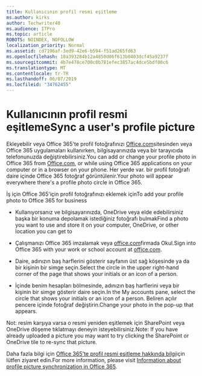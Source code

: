 ```yaml
---
title: Kullanıcının profil resmi eşitleme
ms.author: kirks
author: Techwriter40
ms.audience: ITPro
ms.topic: article
ROBOTS: NOINDEX, NOFOLLOW
localization_priority: Normal
ms.assetid: cd7196af-3ed9-42e6-b594-f51ad265fd63
ms.openlocfilehash: 10a393284b12a4850d06f613b0403dcf45a9237f
ms.sourcegitcommit: 4b7e478ce700c0b781efec3857ac4dce5bdf00c6
ms.translationtype: MT
ms.contentlocale: tr-TR
ms.lasthandoff: 06/07/2019
ms.locfileid: "34762455"
---
```

# <a name="sync-a-users-profile-picture"></a><span data-ttu-id="14fc0-102">Kullanıcının profil resmi eşitleme</span><span class="sxs-lookup"><span data-stu-id="14fc0-102">Sync a user's profile picture</span></span>

<span data-ttu-id="14fc0-103">Ekleyebilir veya Office 365'te profil fotoğrafınızı [Office.com](http://www.office.com)sitesinden veya Office 365 uygulamaları kullanırken, bilgisayarınızda veya bir tarayıcıda telefonunuzda değiştirebilirsiniz.</span><span class="sxs-lookup"><span data-stu-id="14fc0-103">You can add or change your profile photo in Office 365 from [Office.com](http://www.office.com), or while using Office 365 applications on your computer or in a browser on your phone.</span></span> <span data-ttu-id="14fc0-104">Her yerde var. bir profil fotoğrafı daire içinde Office 365 fotoğraf görüntülenir.</span><span class="sxs-lookup"><span data-stu-id="14fc0-104">Your photo will appear everywhere there's a profile photo circle in Office 365.</span></span>

<span data-ttu-id="14fc0-105">İş için Office 365'için profil fotoğrafınızı eklemek için</span><span class="sxs-lookup"><span data-stu-id="14fc0-105">To add your profile photo to Office 365 for business</span></span>

- <span data-ttu-id="14fc0-106">Kullanıyorsanız ve bilgisayarınızda, OneDrive veya elde edebilirsiniz başka bir konuma depolamak istediğiniz fotoğrafı bulmak</span><span class="sxs-lookup"><span data-stu-id="14fc0-106">Find a photo you want to use and store it on your computer, OneDrive, or other location you can get to</span></span>

- <span data-ttu-id="14fc0-107">Çalışmanızı Office 365 imzalamak veya [office.com](http://www.office.com)firmada Okul.</span><span class="sxs-lookup"><span data-stu-id="14fc0-107">Sign into Office 365 with your work or school account at [office.com](http://www.office.com).</span></span>

- <span data-ttu-id="14fc0-108">Daire, adınızın baş harflerini gösterir sayfanın üst sağ köşesinde ya da bir kişinin bir simge seçin.</span><span class="sxs-lookup"><span data-stu-id="14fc0-108">Select the circle in the upper right-hand corner of the page that shows your initials or an icon of a person.</span></span>

- <span data-ttu-id="14fc0-109">İçinde benim hesapları bölmesinde, adınızın baş harflerini veya bir kişinin bir simge gösterir daire seçin.</span><span class="sxs-lookup"><span data-stu-id="14fc0-109">In the My accounts pane, select the circle that shows your initials or an icon of a person.</span></span> <span data-ttu-id="14fc0-110">Beliren açılır pencere içinde fotoğraf değiştirin.</span><span class="sxs-lookup"><span data-stu-id="14fc0-110">Change your photo in the pop-up that appears.</span></span>

<span data-ttu-id="14fc0-111">Not: resim karşıya varsa o resmi yeniden eşitlemek için SharePoint veya OneDrive döşeme tıklatmayı deneyin isteyebilirsiniz.</span><span class="sxs-lookup"><span data-stu-id="14fc0-111">Note: If you have already uploaded a picture you may want to try clicking the SharePoint or OneDrive tile to re-sync that picture.</span></span>

<span data-ttu-id="14fc0-112">Daha fazla bilgi için [Office 365'te profil resmi eşitleme hakkında bilgi](https://support.office.com/article/information-about-profile-picture-synchronization-in-office-365-20594d76-d054-4af4-a660-401133e3d48a?ui=en-US&amp;rs=en-US&amp;ad=US)için lütfen ziyaret edin.</span><span class="sxs-lookup"><span data-stu-id="14fc0-112">For more information, please visit [Information about profile picture synchronization in Office 365](https://support.office.com/article/information-about-profile-picture-synchronization-in-office-365-20594d76-d054-4af4-a660-401133e3d48a?ui=en-US&amp;rs=en-US&amp;ad=US).</span></span>

